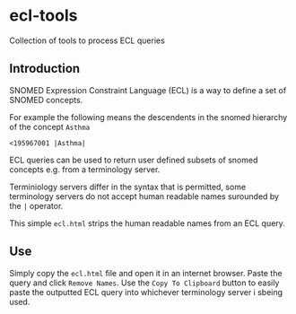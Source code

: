 # ecl-tools
Collection of tools to process ECL queries

## Introduction

SNOMED Expression Constraint Language (ECL) is a way to define a set of SNOMED concepts.

For example the following means the descendents in the snomed hierarchy of the concept `Asthma`

```
<195967001 |Asthma| 
```

ECL queries can be used to return user defined subsets of snomed concepts e.g. from a terminology server.

Terminiology servers differ in the syntax that is permitted, some terminology servers do not accept human readable names surounded by the `|` operator.

This simple `ecl.html` strips the human readable names from an ECL query.

## Use

Simply copy the `ecl.html` file and open it in an internet browser. Paste the query and click `Remove Names`. Use the `Copy To Clipboard` button to easily paste the outputted ECL query into whichever terminology server i sbeing used.
